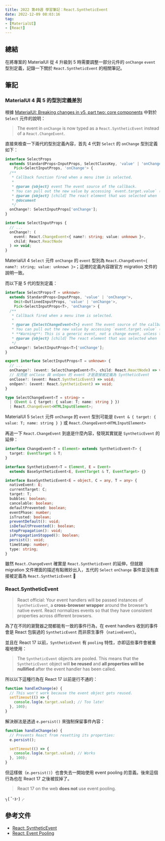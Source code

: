 ```yaml
---
title: 2022 第49週 學習筆記：React.SyntheticEvent
date: 2022-12-09 08:03:16
tag:
- [MaterialUI]
- [React]
---
```


## 總結

在將專案的 MaterialUI 從 4 升級到 5 時需要調整一部分元件的 `onChange` `event` 型別定義，記錄一下關於 `React.SyntheticEvent` 的相關筆記。

## 筆記

### MaterialUI 4 與 5 的型別定義差別

根據 [MaterialUI: Breaking changes in v5, part two: core components](https://mui.com/material-ui/migration/v5-component-changes/#update-event-type-typescript-3) 中對於 `Select` 元件的說明：

> The event in `onChange` is now typed as a `React.SyntheticEvent` instead of a `React.ChangeEvent`.

直接來檢查一下兩代的型別定義內容，首先 4 代對 `Select` 的 `onChange` 型別定義如下：

```ts
interface SelectProps
  extends StandardProps<InputProps, SelectClassKey, 'value' | 'onChange'>,
    Pick<SelectInputProps, 'onChange'> {
  /**
   * Callback function fired when a menu item is selected.
   *
   * @param {object} event The event source of the callback.
   * You can pull out the new value by accessing `event.target.value` (any).
   * @param {object} [child] The react element that was selected when `native` is `false` (default).
   * @document
   */
  onChange?: SelectInputProps['onChange'];
}

interface SelectInputProps {
  // ...
  onChange?: (
    event: React.ChangeEvent<{ name?: string; value: unknown }>,
    child: React.ReactNode
  ) => void;
}
```

MaterialUI 4 `Select` 元件 `onChange` 的 `event` 型別為 `React.ChangeEvent<{ name?: string; value: unknown }>`；這裡的定義內容跟官方 migration 文件的說明一致。

而以下是 5 代的型別定義：

```ts
interface SelectProps<T = unknown>
  extends StandardProps<InputProps, 'value' | 'onChange'>,
    Omit<OutlinedInputProps, 'value' | 'onChange'>,
    Pick<SelectInputProps<T>, 'onChange'> {
  /**
   * Callback fired when a menu item is selected.
   *
   * @param {SelectChangeEvent<T>} event The event source of the callback.
   * You can pull out the new value by accessing `event.target.value` (any).
   * **Warning**: This is a generic event, not a change event, unless the change event is caused by browser autofill.
   * @param {object} [child] The react element that was selected when `native` is `false` (default).
   */
  onChange?: SelectInputProps<T>['onChange'];
}

export interface SelectInputProps<T = unknown> {
  // ...
  onChange?: (event: SelectChangeEvent<T>, child: React.ReactNode) => void;
  // 反而是 onClose 與 onOpen 的 event 才是直接被定義為 SyntheticEvent
  onClose?: (event: React.SyntheticEvent) => void;
  onOpen?: (event: React.SyntheticEvent) => void;
}

type SelectChangeEvent<T = string> =
  | (Event & { target: { value: T; name: string } })
  | React.ChangeEvent<HTMLInputElement>;
```

MaterialUI 5 `Select` 元件 `onChange` 的 `event` 型別可能是 `Event & { target: { value: T; name: string } }` 或 `React.ChangeEvent<HTMLInputElement>`

再追一下 `React.ChangeEvent` 到底是什麼內容，發現其實就是 `SyntheticEvent` 的延伸：

```ts
interface ChangeEvent<T = Element> extends SyntheticEvent<T> {
  target: EventTarget & T;
}

interface SyntheticEvent<T = Element, E = Event>
  extends BaseSyntheticEvent<E, EventTarget & T, EventTarget> {}

interface BaseSyntheticEvent<E = object, C = any, T = any> {
  nativeEvent: E;
  currentTarget: C;
  target: T;
  bubbles: boolean;
  cancelable: boolean;
  defaultPrevented: boolean;
  eventPhase: number;
  isTrusted: boolean;
  preventDefault(): void;
  isDefaultPrevented(): boolean;
  stopPropagation(): void;
  isPropagationStopped(): boolean;
  persist(): void;
  timeStamp: number;
  type: string;
}
```

雖然 `React.ChangeEvent` 確實是 `React.SyntheticEvent` 的延伸，但就跟 migration 文件裡面的描述有點微妙出入，五代的 `Select` `onChange` 事件並沒有直接被定義為 `React.SyntheticEvent` 🤔

### React.SyntheticEvent

> React official: Your event handlers will be passed instances of `SyntheticEvent`, a **cross-browser wrapper** around the browser’s native event. React normalizes events so that they have consistent properties across different browsers.

為了在不同的瀏覽器之間都能有一致的事件行為，在 event handlers 收到的事件會是 React 包裝過的 `SyntheticEvent` 而非原生事件（`nativeEvent`）。

並且在 React 17 以前，`SyntheticEvent` 有 `pooling` 特性，亦即這些事件會被重複地使用：

> The `SyntheticEvent` objects are pooled. This means that the `SyntheticEvent` object will **be reused** and **all properties will be nullified** after the event handler has been called.

所以以下這種行為在 React 17 以前是行不通的：

```ts
function handleChange(e) {
  // This won't work because the event object gets reused.
  setTimeout(() => {
    console.log(e.target.value); // Too late!
  }, 100);
}
```

解決辦法是透過 `e.persist()` 來強制保留事件內容：

```ts
function handleChange(e) {
  // Prevents React from resetting its properties:
  e.persist();

  setTimeout(() => {
    console.log(e.target.value); // Works
  }, 100);
}
```

但這樣做（`e.persist()`）也會失去一開始使用 event pooling 的意義。後來這個行為也在 React 17 之後被拔掉了。

> React 17 on the web **does not** use event pooling.

╮( ˘･з･)╭

## 參考文件

- [React: SyntheticEvent](https://reactjs.org/docs/events.html)
- [React: Event Pooling](https://reactjs.org/docs/legacy-event-pooling.html)
